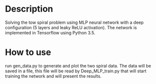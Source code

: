 # Description

Solving the tow spiral problem using MLP neural network with a deep configuration (5 layers and leaky ReLU activation). The network is implemented in Tensorflow using Python 3.5.

# How to use
run gen_data.py to generate and plot the two spiral data. The data will be saved in a file, this file will be read by Deep_MLP_train.py that will start training the network and will present the results.
